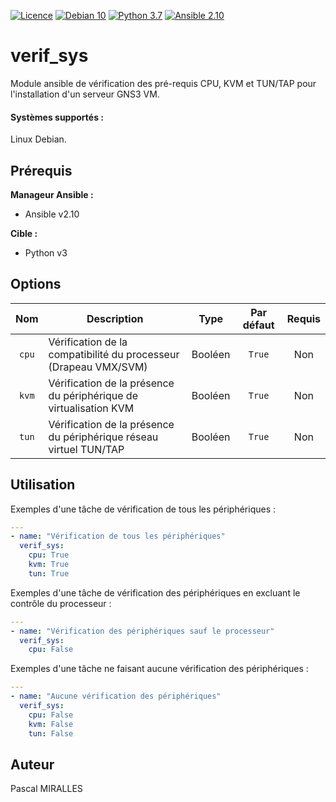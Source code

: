 [![Licence](https://img.shields.io/github/license/pamioc/ansible-gns3vm.svg)](http://www.gnu.org/licenses/gpl-3.0)
[![Debian 10](https://img.shields.io/badge/debian-10-da1e4e.svg)](https://www.debian.org)
[![Python 3.7](https://img.shields.io/badge/python-3.7%2B-blue.svg)](https://www.python.org)
[![Ansible 2.10](https://img.shields.io/badge/ansible-2.10%2B-black.svg)](https://www.ansible.com)

# verif_sys

Module ansible de vérification des pré-requis CPU, KVM et TUN/TAP pour l'installation d'un serveur GNS3 VM.

#### Systèmes supportés :

Linux Debian.

## Prérequis

**Manageur Ansible :**
- Ansible v2.10

**Cible :**
- Python v3

## Options

Nom | Description | Type | Par défaut | Requis
:-: | - | :-: | :-: | :-:
`cpu` | Vérification de la compatibilité du processeur (Drapeau VMX/SVM) | Booléen | `True` | Non
`kvm` | Vérification de la présence du périphérique de virtualisation KVM | Booléen | `True` | Non
`tun` | Vérification de la présence du périphérique réseau virtuel TUN/TAP | Booléen | `True` | Non

## Utilisation

Exemples d'une tâche de vérification de tous les périphériques :
```yaml
---
- name: "Vérification de tous les périphériques"
  verif_sys:
    cpu: True
    kvm: True
    tun: True
```
Exemples d'une tâche de vérification des périphériques en excluant le contrôle du processeur :
```yaml
---
- name: "Vérification des périphériques sauf le processeur"
  verif_sys:
    cpu: False
```

Exemples d'une tâche ne faisant aucune vérification des périphériques :
```yaml
---
- name: "Aucune vérification des périphériques"
  verif_sys:
    cpu: False
    kvm: False
    tun: False
```

## Auteur

Pascal MIRALLES
